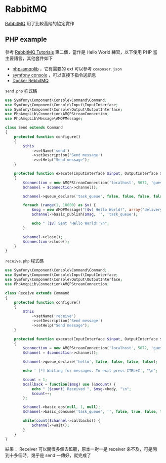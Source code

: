 # RabbitMQ

[RabbitMQ](https://www.rabbitmq.com/) 用了比較高階的協定實作

## PHP example

參考 [RebbitMQ Tutorials](https://www.rabbitmq.com/getstarted.html) 第二個，當作是 Hello World 練習，以下使用 PHP 當主要語言，其他套件如下

* [php-amqplib](https://github.com/php-amqplib/php-amqplib) ，它有需要的 ext 可以參考 `composer.json`
* [symfony console](http://symfony.com/doc/current/components/console.html) ，可以直接下指令送訊息
* [Docker RebbitMQ](https://hub.docker.com/_/rabbitmq/)

`send.php` 程式碼

```php
use Symfony\Component\Console\Command\Command;
use Symfony\Component\Console\Input\InputInterface;
use Symfony\Component\Console\Output\OutputInterface;
use PhpAmqpLib\Connection\AMQPStreamConnection;
use PhpAmqpLib\Message\AMQPMessage;

class Send extends Command
{
    protected function configure()
    {
        $this
            ->setName('send')
            ->setDescription('Send message')
            ->setHelp("Send message");
    }

    protected function execute(InputInterface $input, OutputInterface $output)
    {
        $connection = new AMQPStreamConnection('localhost', 5672, 'guest', 'guest');
        $channel = $connection->channel();

        $channel->queue_declare('task_queue', false, false, false, false);

        foreach (range(1, 10000) as $v) {
            $msg = new AMQPMessage("[$v] Hello World!", array('delivery_mode' => 2));
            $channel->basic_publish($msg, '', 'task_queue');

            echo " [$v] Sent 'Hello World!'\n";
        }

        $channel->close();
        $connection->close();
    }
}
```

`receive.php` 程式碼

```php
use Symfony\Component\Console\Command\Command;
use Symfony\Component\Console\Input\InputInterface;
use Symfony\Component\Console\Output\OutputInterface;
use PhpAmqpLib\Connection\AMQPStreamConnection;

class Receive extends Command
{
    protected function configure()
    {
        $this
            ->setName('receive')
            ->setDescription('Send message')
            ->setHelp("Send message");
    }

    protected function execute(InputInterface $input, OutputInterface $output)
    {
        $connection = new AMQPStreamConnection('localhost', 5672, 'guest', 'guest');
        $channel = $connection->channel();

        $channel->queue_declare('hello', false, false, false, false);

        echo ' [*] Waiting for messages. To exit press CTRL+C', "\n";

        $count = 1;
        $callback = function($msg) use (&$count) {
            echo " [$count] Received ", $msg->body, "\n";
            $count++;
        };

        $channel->basic_qos(null, 1, null);
        $channel->basic_consume('task_queue', '', false, true, false, false, $callback);

        while(count($channel->callbacks)) {
            $channel->wait();
        }
    }
}
```

結果： Receiver 可以開很多個去監聽，原本一對一是 receiver 來不及，可是開到十多個時，幾乎是 send 一傳好，就完成了
